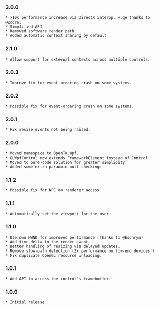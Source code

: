 ### 3.0.0
    * >10x performance increase via DirectX interop. Huge thanks to @Zcore.
    * Simplified API
    * Removed software render path
    * Added automatic context sharing by default

### 2.1.0
	* Allow support for external contexts across multiple controls.

### 2.0.3
    * Improve fix for event-ordering crash on some systems.

### 2.0.2
    * Possible fix for event-ordering crash on some systems.

### 2.0.1
    * Fix resize events not being raised.

### 2.0.0
    * Moved namespace to OpenTK.Wpf.
    * GLWpfControl now extends FrameworkElement instead of Control.
    * Moved to pure-code solution for greater simplicity.
    * Added some extra-paranoid null checking.
    
### 1.1.2
    * Possible fix for NPE on renderer access.

### 1.1.1
    * Automatically set the viewport for the user.

### 1.1.0
    * Use own HWND for improved performance (Thanks to @Eschryn)
    * Add time delta to the render event.
    * Better handling of resizing via delayed updates.
    * Remove slow-path detection (2x performance on low-end devices!)
    * Fix duplicate OpenGL resource unloading.
    
### 1.0.1
    * Add API to access the control's framebuffer.

### 1.0.0
	* Initial release

